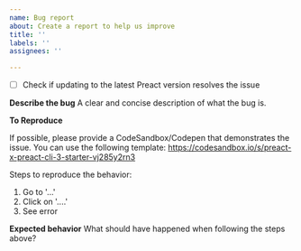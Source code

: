 ```yaml
---
name: Bug report
about: Create a report to help us improve
title: ''
labels: ''
assignees: ''

---
```


- [ ] Check if updating to the latest Preact version resolves the issue

**Describe the bug**
A clear and concise description of what the bug is.

**To Reproduce**

If possible, please provide a CodeSandbox/Codepen that demonstrates the issue. You can use the following template: https://codesandbox.io/s/preact-x-preact-cli-3-starter-vj285y2rn3

Steps to reproduce the behavior:
1. Go to '...'
2. Click on '....'
3. See error

**Expected behavior**
What should have happened when following the steps above?
